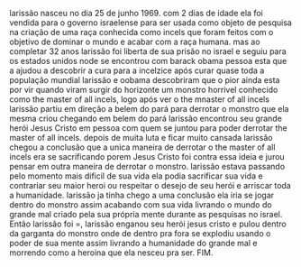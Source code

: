 
larissão nasceu no dia 25 de junho 1969. com 2 dias de idade ela foi vendida para o governo israelense 
para ser usada como objeto de pesquisa na criação de uma raça conhecida como incels que foram feitos com o objetivo de dominar 
o mundo e acabar com a raça humana. mas ao completar 32 anos larissão foi liberta de sua prisão no israel e seguiu para
os estados unidos node se encontrou com barack obama pessoa esta que a ajudou a descobrir a cura para a incelzice 
após curar quase toda a população mundial larissão e oobama descobriram que o pior ainda esta por vir quando viram surgir do horizonte um monstro horrivel conhecido 
como the master of all incels, logo após ver o the mnaster of all incels larissão partiu em direção a belem do pará para derrotar o monstro que ela mesma criou 
chegando em belem do pará larissão encontrou seu grande herói Jesus Cristo em pessoa com quem se juntou para poder derrotar the master of all incels.
depois de muita luta e ficar muito cansada larissão chegou a conclusão que a unica maneira de derrotar o the master of all incels era se sacrificando porem 
Jesus Cristo foi contra essa ideia e jurou pensar em outra maneira de derrotar o monstro. larissão estava passando pelo momento mais dificil de sua vida ela podia 
sacrificar sua vida e contrariar seu maior heroi ou respeitar o desejo de seu herói e arriscar toda a humanidade. larissão ja tinha chego a uma conclusão ela iria se 
jogar dentro do monstro assim acabando com sua vida  livrando o mundo do grande mal criado pela sua própria mente durante as pesquisas no israel.
Então larissão foi =, larissão enganou seu herói jesus cristo e pulou dentro da garganta do monstro onde de dentro pra fora se explodiu usando o poder de sua mente assim 
livrando a humanidade do grande mal e morrendo como a heroina que ela nesceu pra ser. FIM.

